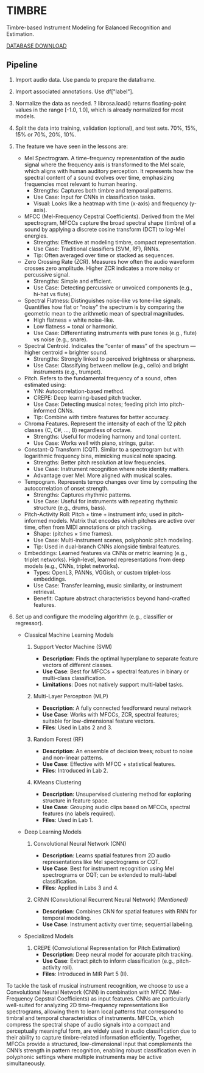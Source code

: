 # TIMBRE

Timbre-based Instrument Modeling for Balanced Recognition and Estimation.

[DATABASE DOWNLOAD](https://www.myqnapcloud.com/share/603e551inp2m2685r841a8ac_e30i116565pl2ooq0t1tu65z94cbhh47?session_id=2%7C1%3A0%7C10%3A1748440377%7C19%3Asession_portal_goto%7C48%3ANTQ3OTI0ZTUtODBkMS00ZmE2LTgyYTUtNWUxNGRmNjdmMjdh%7C33ba169b2ba8b91fb410ddde9566d7cb6e28bab6c04f5a7f53b6be8850175587#!/home)

## Pipeline

1) Import audio data. Use panda to prepare the dataframe.
2) Import associated annotations. Use df["label"].
3) Normalize the data as needed. ? librosa.load() returns floating-point values in the range [-1.0, 1.0], which is already normalized for most models.
4) Split the data into training, validation (optional), and test sets. 70%, 15%, 15% or 70%, 20%, 10%.
5) The feature we have seen in the lessons are:
    - Mel Spectrogram. A time–frequency representation of the audio signal where the frequency axis is transformed to the Mel scale, which aligns with human auditory perception. It represents how the spectral content of a sound evolves over time, emphasizing frequencies most relevant to human hearing.
        - Strengths: Captures both timbre and temporal patterns.
        - Use Case: Input for CNNs in classification tasks.
        - Visual: Looks like a heatmap with time (x-axis) and frequency (y-axis).
    - MFCC (Mel-Frequency Cepstral Coefficients). Derived from the Mel spectrogram, MFCCs capture the broad spectral shape (timbre) of a sound by applying a discrete cosine transform (DCT) to log-Mel energies.
        - Strengths: Effective at modeling timbre, compact representation.
        - Use Case: Traditional classifiers (SVM, RF), RNNs.
        - Tip: Often averaged over time or stacked as sequences.
    - Zero Crossing Rate (ZCR). Measures how often the audio waveform crosses zero amplitude. Higher ZCR indicates a more noisy or percussive signal.
        - Strengths: Simple and efficient.
        - Use Case: Detecting percussive or unvoiced components (e.g., hi-hat vs flute).
    - Spectral Flatness: Distinguishes noise-like vs tone-like signals. Quantifies how flat or “noisy” the spectrum is by comparing the geometric mean to the arithmetic mean of spectral magnitudes.
        - High flatness = white noise-like.
        - Low flatness = tonal or harmonic.
        - Use Case: Differentiating instruments with pure tones (e.g., flute) vs noise (e.g., snare).
    - Spectral Centroid. Indicates the “center of mass” of the spectrum — higher centroid = brighter sound.
        - Strengths: Strongly linked to perceived brightness or sharpness.
        - Use Case: Classifying between mellow (e.g., cello) and bright instruments (e.g., trumpet).
    - Pitch. Refers to the fundamental frequency of a sound, often estimated using:
        - YIN: Autocorrelation-based method.
        - CREPE: Deep learning-based pitch tracker.
        - Use Case: Detecting musical notes; feeding pitch into pitch-informed CNNs.
        - Tip: Combine with timbre features for better accuracy.
    - Chroma Features. Represent the intensity of each of the 12 pitch classes (C, C#, ..., B) regardless of octave.
        - Strengths: Useful for modeling harmony and tonal content.
        - Use Case: Works well with piano, strings, guitar.
    - Constant-Q Transform (CQT). Similar to a spectrogram but with logarithmic frequency bins, mimicking musical note spacing.
        - Strengths: Better pitch resolution at low frequencies.
        - Use Case: Instrument recognition where note identity matters.
        - Advantage over Mel: More aligned with musical scales.
    - Tempogram. Represents tempo changes over time by computing the autocorrelation of onset strength.
        - Strengths: Captures rhythmic patterns.
        - Use Case: Useful for instruments with repeating rhythmic structure (e.g., drums, bass).
    - Pitch-Activity Roll: Pitch + time + instrument info; used in pitch-informed models. Matrix that encodes which pitches are active over time, often from MIDI annotations or pitch tracking.
        - Shape: (pitches × time frames).
        - Use Case: Multi-instrument scenes, polyphonic pitch modeling.
        - Tip: Used in dual-branch CNNs alongside timbral features.
    - Embeddings: Learned features via CNNs or metric learning (e.g., triplet networks). High-level, learned representations from deep models (e.g., CNNs, triplet networks).
        - Types: OpenL3, PANNs, VGGish, or custom triplet-loss embeddings.
        - Use Case: Transfer learning, music similarity, or instrument retrieval.
        - Benefit: Capture abstract characteristics beyond hand-crafted features.
6) Set up and configure the modeling algorithm (e.g., classifier or regressor).

   - Classical Machine Learning Models
      1. Support Vector Machine (SVM)
           - **Description**: Finds the optimal hyperplane to separate feature vectors of different classes.
           - **Use Case**: Best for MFCCs + spectral features in binary or multi-class classification.
           - **Limitations**: Does not natively support multi-label tasks.

      2. Multi-Layer Perceptron (MLP)
           - **Description**: A fully connected feedforward neural network
           - **Use Case**: Works with MFCCs, ZCR, spectral features; suitable for low-dimensional feature vectors.
           - **Files**: Used in Labs 2 and 3.

      3. Random Forest (RF)
           - **Description**: An ensemble of decision trees; robust to noise and non-linear patterns.
           - **Use Case**: Effective with MFCC + statistical features.
           - **Files**: Introduced in Lab 2.

      4. KMeans Clustering
           - **Description**: Unsupervised clustering method for exploring structure in feature space.
           - **Use Case**: Grouping audio clips based on MFCCs, spectral features (no labels required).
           - **Files**: Used in Lab 1.

   - Deep Learning Models

      1. Convolutional Neural Network (CNN)
           - **Description**: Learns spatial features from 2D audio representations like Mel spectrograms or CQT.
           - **Use Case**: Best for instrument recognition using Mel spectrograms or CQT; can be extended to multi-label classification.
           - **Files**: Applied in Labs 3 and 4.

      2. CRNN (Convolutional Recurrent Neural Network) *(Mentioned)*
           - **Description**: Combines CNN for spatial features with RNN for temporal modeling.
           - **Use Case**: Instrument activity over time; sequential labeling.

   - Specialized Models

      1. CREPE (Convolutional Representation for Pitch Estimation)
           - **Description**: Deep neural model for accurate pitch tracking.
           - **Use Case**: Extract pitch to inform classification (e.g., pitch-activity roll).
           - **Files**: Introduced in MIR Part 5 (II).

To tackle the task of musical instrument recognition, we choose to use a Convolutional Neural Network (CNN) in combination with MFCC (Mel-Frequency Cepstral Coefficients) as input features. CNNs are particularly well-suited for analyzing 2D time–frequency representations like spectrograms, allowing them to learn local patterns that correspond to timbral and temporal characteristics of instruments. MFCCs, which compress the spectral shape of audio signals into a compact and perceptually meaningful form, are widely used in audio classification due to their ability to capture timbre-related information efficiently. Together, MFCCs provide a structured, low-dimensional input that complements the CNN’s strength in pattern recognition, enabling robust classification even in polyphonic settings where multiple instruments may be active simultaneously.
